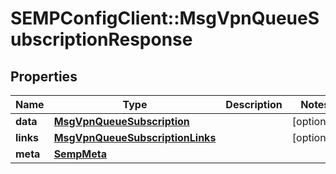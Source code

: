 # SEMPConfigClient::MsgVpnQueueSubscriptionResponse

## Properties
Name | Type | Description | Notes
------------ | ------------- | ------------- | -------------
**data** | [**MsgVpnQueueSubscription**](MsgVpnQueueSubscription.md) |  | [optional] 
**links** | [**MsgVpnQueueSubscriptionLinks**](MsgVpnQueueSubscriptionLinks.md) |  | [optional] 
**meta** | [**SempMeta**](SempMeta.md) |  | 


